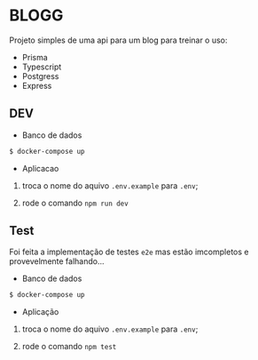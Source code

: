 # BLOGG

Projeto simples de uma api para um blog para treinar o uso:

- Prisma
- Typescript
- Postgress
- Express

## DEV

- Banco de dados

```sh
$ docker-compose up
```

- Aplicacao

1. troca o nome do aquivo `.env.example` para `.env`;

2. rode o comando `npm run dev`

## Test

Foi feita a implementação de testes `e2e` mas estão imcompletos e provevelmente falhando...

- Banco de dados

```sh
$ docker-compose up
```

- Aplicação

1. troca o nome do aquivo `.env.example` para `.env`;

2. rode o comando `npm test`
